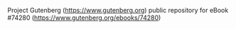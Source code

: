 Project Gutenberg (https://www.gutenberg.org) public repository for
eBook #74280 (https://www.gutenberg.org/ebooks/74280)
